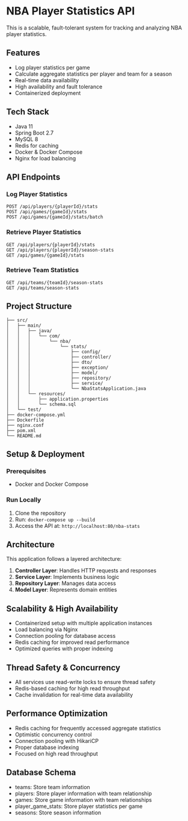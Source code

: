 # NBA Player Statistics API

This is a scalable, fault-tolerant system for tracking and analyzing NBA player statistics.

## Features

- Log player statistics per game
- Calculate aggregate statistics per player and team for a season
- Real-time data availability
- High availability and fault tolerance
- Containerized deployment

## Tech Stack

- Java 11
- Spring Boot 2.7
- MySQL 8
- Redis for caching
- Docker & Docker Compose
- Nginx for load balancing

## API Endpoints

### Log Player Statistics

```
POST /api/players/{playerId}/stats
POST /api/games/{gameId}/stats
POST /api/games/{gameId}/stats/batch
```

### Retrieve Player Statistics

```
GET /api/players/{playerId}/stats
GET /api/players/{playerId}/season-stats
GET /api/games/{gameId}/stats
```

### Retrieve Team Statistics

```
GET /api/teams/{teamId}/season-stats
GET /api/teams/season-stats
```

## Project Structure

```
├── src/
│   ├── main/
│   │   ├── java/
│   │   │   └── com/
│   │   │       └── nba/
│   │   │           └── stats/
│   │   │               ├── config/
│   │   │               ├── controller/
│   │   │               ├── dto/
│   │   │               ├── exception/
│   │   │               ├── model/
│   │   │               ├── repository/
│   │   │               ├── service/
│   │   │               └── NbaStatsApplication.java
│   │   └── resources/
│   │       ├── application.properties
│   │       └── schema.sql
│   └── test/
├── docker-compose.yml
├── Dockerfile
├── nginx.conf
├── pom.xml
└── README.md
```

## Setup & Deployment

### Prerequisites

- Docker and Docker Compose

### Run Locally

1. Clone the repository
2. Run: `docker-compose up --build`
3. Access the API at: `http://localhost:80/nba-stats`

## Architecture

This application follows a layered architecture:

1. **Controller Layer**: Handles HTTP requests and responses
2. **Service Layer**: Implements business logic
3. **Repository Layer**: Manages data access
4. **Model Layer**: Represents domain entities

## Scalability & High Availability

- Containerized setup with multiple application instances
- Load balancing via Nginx
- Connection pooling for database access
- Redis caching for improved read performance
- Optimized queries with proper indexing

## Thread Safety & Concurrency

- All services use read-write locks to ensure thread safety
- Redis-based caching for high read throughput
- Cache invalidation for real-time data availability

## Performance Optimization

- Redis caching for frequently accessed aggregate statistics
- Optimistic concurrency control
- Connection pooling with HikariCP
- Proper database indexing
- Focused on high read throughput

## Database Schema

- teams: Store team information
- players: Store player information with team relationship
- games: Store game information with team relationships
- player_game_stats: Store player statistics per game
- seasons: Store season information